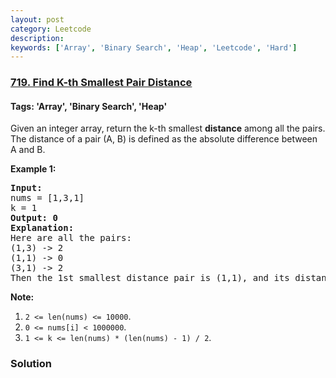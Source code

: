 ```yaml
---
layout: post
category: Leetcode
description: 
keywords: ['Array', 'Binary Search', 'Heap', 'Leetcode', 'Hard']
---
```

### [719. Find K-th Smallest Pair Distance](https://leetcode.com/problems/find-k-th-smallest-pair-distance)

#### Tags: 'Array', 'Binary Search', 'Heap'

<div class="content__u3I1 question-content__JfgR"><div><p>Given an integer array, return the k-th smallest <b>distance</b> among all the pairs. The distance of a pair (A, B) is defined as the absolute difference between A and B. </p>
<p><b>Example 1:</b><br/>
</p><pre><b>Input:</b>
nums = [1,3,1]
k = 1
<b>Output: 0</b> 
<b>Explanation:</b>
Here are all the pairs:
(1,3) -&gt; 2
(1,1) -&gt; 0
(3,1) -&gt; 2
Then the 1st smallest distance pair is (1,1), and its distance is 0.
</pre>
<p></p>
<p><b>Note:</b><br/>
</p><ol>
<li><code>2 &lt;= len(nums) &lt;= 10000</code>.</li>
<li><code>0 &lt;= nums[i] &lt; 1000000</code>.</li>
<li><code>1 &lt;= k &lt;= len(nums) * (len(nums) - 1) / 2</code>.</li>
</ol>
<p></p></div></div>

### Solution
